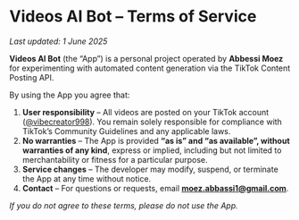 # Videos AI Bot – Terms of Service
_Last updated: 1 June 2025_

**Videos AI Bot** (the “App”) is a personal project operated by **Abbessi Moez** for experimenting with automated content generation via the TikTok Content Posting API.

By using the App you agree that:

1. **User responsibility** – All videos are posted on your TikTok account ([@vibecreator998](https://www.tiktok.com/@vibecreator998)). You remain solely responsible for compliance with TikTok’s Community Guidelines and any applicable laws.
2. **No warranties** – The App is provided **“as is” and “as available”, without warranties of any kind**, express or implied, including but not limited to merchantability or fitness for a particular purpose.
3. **Service changes** – The developer may modify, suspend, or terminate the App at any time without notice.
4. **Contact** – For questions or requests, email **moez.abbassi1@gmail.com**.

_If you do not agree to these terms, please do not use the App._
